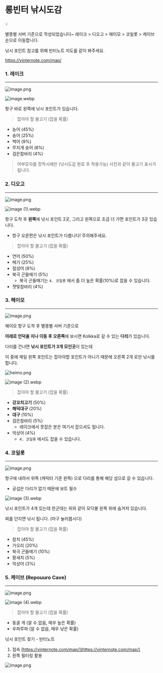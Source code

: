 # 롱빈터 낚시도감

<aside>
💡

별똥별 서버 기준으로 작성되었습니다~
레이크 > 디오고 > 헤이모 > 코일롯 > 케이브 순으로 이동합니다.

</aside>

낚시 포인트 참고를 위해 빈터노트 지도를 같이 봐주세요.

https://vinternote.com/map/

### 1. 레이크

---
![[image.png](image.png)](./images/369750631-cac842b8-a515-4674-87f7-d6b5f0f5ca24.png)

![[image.webp](image.webp)](./images/369751113-9b58db08-4a68-4041-865d-ca68669be94f.png)

항구 바로 왼쪽에 낚시 포인트가 있습니다.

> 잡아야 할 물고기 (잡을 확률)
> 
- 농어 (45%)
- 송어 (25%)
- 백어 (9%)
- 무지개 송어 (6%)
- 검은참바리 (4%)

> 어부모자를 장착시에만 (낚시도감 완료 후 착용가능) 사진과 같이 물고기 표시가 됩니다.
> 

### 2. 디오고

---

![[image.png](image%201.png)](./images/369750620-4c04ba2b-48e2-4910-ad4c-2a03fe78b481.png)

![[image (1).webp](image_(1).webp)](./images/369751101-55db6108-60d5-4242-b456-0066f601f124.png)

항구 도착 후 **왼쪽**에 낚시 포인트 2곳, 그리고 왼쪽으로 조금 더 가면 포인트가 3곳 있습니다.

- 항구 오른편은 낚시 포인트가 다릅니다! 주의해주세요.

> 잡아야 할 물고기 (잡을 확률)
> 
- 연어 (50%)
- 메기 (25%)
- 점성어 (8%)
- 북극 곤들매기 (5%)
    - 북극 곤들매기는 `4. 코일롯` 에서 좀 더 높은 확률(10%)로 잡을 수 있습니다.
- 잿빛참바리 (4%)

### 3. 헤이모

---

![[image.png](image%202.png)](./images/369750625-f3a23fdc-c1e9-42ae-b2d0-17e8f2c322fa.png)

헤이모 항구 도착 후 별똥별 서버 기준으로

**아래로 언덕을 지나 이동 후 오른쪽**에 보시면 Kolkka로 갈 수 있는 **다리**가 있습니다.

다리를 건너면 **낚시 포인트가 3개 모인곳**이 있는데

이 중에 제일 왼쪽 포인트는 잡아야할 포인트가 아니기 때문에 오른쪽 2개 로만 낚시를 합니다.

![[heimo.png](heimo.png)](./images/369755569-aa6c9634-a83c-4105-8dd9-400d0340f6f5.png)

![[image (2).webp](image_(2).webp)](./images/369751108-a000775f-dbc7-4329-aa8a-a3e29f6c4d86.png)

> 잡아야 할 물고기 (잡을 확률)
> 
- **강꼬치고기** (50%)
- **해덕대구** (20%)
- **대구** (10%)
- 검은참바리 (5%)
    - 레이크에서 못잡은 분은 여기서 잡으셔도 됩니다.
- 악상어 (4%)
    - `4. 코일롯` 에서도 잡을 수 있습니다.

### 4. 코일롯

---

![[image.png](image%203.png)](./images/369750626-87b6eedd-da88-48a0-bb14-150381a861ad.png)

항구에 내려서 위쪽 (캐릭터 기준 왼쪽) 으로 다리를 통해 해당 섬으로 갈 수 있습니다. 

- 공섭은 다리가 없기 때문에 보트 필수

![[image (3).webp](image_(3).webp)](./images/369751110-812fb8ee-b368-465a-8f16-c9ea522df2ae.png)

낚시 포인트가 4개 있는데 한군데는 위와 같이 모닥불 왼쪽 위에 숨겨져 있습니다.

찌를 던지면 낚시 됩니다. (마구 눌러봅시다)

> 잡아야 할 물고기 (잡을 확률)
> 
- 참치 (45%)
- 가오리 (20%)
- 북극 곤들매기 (10%)
- 황새치 (5%)
- 악상어 (3%)

### 5. 케이브 (Repouuro Cave)

---

![[image.png](image%204.png)](./images/369750629-257cb0a2-1883-4392-9487-cfc5ece91391.png)

![[image (4).webp](image_(4).webp)](./images/369751111-5daa3b48-dde6-4042-97e0-a97eccd212ed.png)

> 잡아야 할 물고기 (잡을 확률)
> 
- 동굴 게 (알 수 없음, 매우 높은 확률)
- 우파루파 (알 수 없음, 매우 낮은 확률)

낚시 포인트 찾기 - 빈터노트

1. 접속 [https://vinternote.com/map/](https://vinternote.com/map/)
2. 왼쪽 필터링 활용

![[image.png](image%205.png)](./images/369750630-2b97a99e-c32d-47dc-9402-2be4e23e4034.png)
